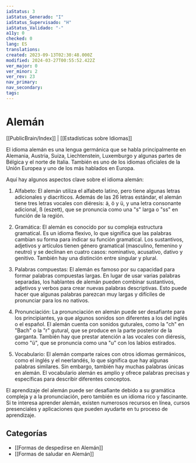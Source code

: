 ```yaml
---
iaStatus: 3
iaStatus_Generado: "I"
iaStatus_Supervisado: "H"
iaStatus_Validado: "-"
a11y: 0
checked: 0
lang: ES
translations: 
created: 2023-09-13T02:30:48.000Z
modified: 2024-03-27T00:55:52.422Z
ver_major: 0
ver_minor: 2
ver_rev: 23
nav_primary: 
nav_secondary: 
tags:
---
```

# Alemán

[[PublicBrain/Index]] | [[Estadísticas sobre Idiomas]]

El idioma alemán es una lengua germánica que se habla principalmente en Alemania, Austria, Suiza, Liechtenstein, Luxemburgo y algunas partes de Bélgica y el norte de Italia. También es uno de los idiomas oficiales de la Unión Europea y uno de los más hablados en Europa.

Aquí hay algunos aspectos clave sobre el idioma alemán:

1.  Alfabeto: El alemán utiliza el alfabeto latino, pero tiene algunas letras adicionales y diacríticos. Además de las 26 letras estándar, el alemán tiene tres letras vocales con diéresis: ä, ö y ü, y una letra consonante adicional, ß (eszett), que se pronuncia como una "s" larga o "ss" en función de la región.
    
2.  Gramática: El alemán es conocido por su compleja estructura gramatical. Es un idioma flexivo, lo que significa que las palabras cambian su forma para indicar su función gramatical. Los sustantivos, adjetivos y artículos tienen género gramatical (masculino, femenino y neutro) y se declinan en cuatro casos: nominativo, acusativo, dativo y genitivo. También hay una distinción entre singular y plural.
    
3.  Palabras compuestas: El alemán es famoso por su capacidad para formar palabras compuestas largas. En lugar de usar varias palabras separadas, los hablantes de alemán pueden combinar sustantivos, adjetivos y verbos para crear nuevas palabras descriptivas. Esto puede hacer que algunas palabras parezcan muy largas y difíciles de pronunciar para los no nativos.
    
4.  Pronunciación: La pronunciación en alemán puede ser desafiante para los principiantes, ya que algunos sonidos son diferentes a los del inglés o el español. El alemán cuenta con sonidos guturales, como la "ch" en "Bach" o la "r" gutural, que se produce en la parte posterior de la garganta. También hay que prestar atención a las vocales con diéresis, como "ü", que se pronuncia como una "u" con los labios estirados.
    
5.  Vocabulario: El alemán comparte raíces con otros idiomas germánicos, como el inglés y el neerlandés, lo que significa que hay algunas palabras similares. Sin embargo, también hay muchas palabras únicas en alemán. El vocabulario alemán es amplio y ofrece palabras precisas y específicas para describir diferentes conceptos.
    

El aprendizaje del alemán puede ser desafiante debido a su gramática compleja y a la pronunciación, pero también es un idioma rico y fascinante. Si te interesa aprender alemán, existen numerosos recursos en línea, cursos presenciales y aplicaciones que pueden ayudarte en tu proceso de aprendizaje.

## Categorías

* [[Formas de despedirse en Alemán]]
* [[Formas de saludar en Alemán]]